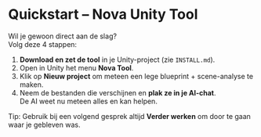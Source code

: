 # Quickstart – Nova Unity Tool

Wil je gewoon direct aan de slag?  
Volg deze 4 stappen:

1. **Download en zet de tool** in je Unity-project (zie `INSTALL.md`).
2. Open in Unity het menu **Nova Tool**.
3. Klik op **Nieuw project** om meteen een lege blueprint + scene-analyse te maken.
4. Neem de bestanden die verschijnen en **plak ze in je AI-chat**.  
   De AI weet nu meteen alles en kan helpen.

Tip: Gebruik bij een volgend gesprek altijd **Verder werken** om door te gaan waar je gebleven was.
